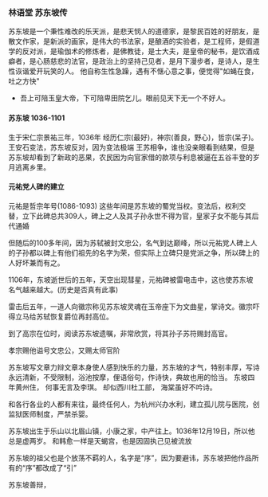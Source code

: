 ### 林语堂 苏东坡传

苏东坡是一个秉性难改的乐天派，是悲天悯人的道德家，是黎民百姓的好朋友，是散文作家，是新派的画家，是伟大的书法家，是酿酒的实验者，是工程师，是假道学的反对派，是瑜伽术的修炼者，是佛教徒，是士大夫，是皇帝的秘书，是饮酒成癖者，是心肠慈悲的法官，是政治上的坚持己见者，是月下漫步者，是诗人，是生性诙谐爱开玩笑的人。
他自称生性急躁，遇有不惬心意之事，便觉得"如蝇在食，吐之方快"

* 吾上可陪玉皇大帝，下可陪卑田院乞儿。眼前见天下无一个不好人。

#### 苏东坡 1036-1101

生于宋仁宗景祐三年，1036年
经历仁宗(最好)，神宗(善良，野心)，哲宗(呆子)。
王安石变法，苏东坡反对，因为变法极端
王苏相争，谁也没亲眼看到结果，但是苏东坡却看到了新政的恶果，农民因为向官家借的款项与利息被逼在五谷丰登的岁月逃离乡里。

#### 元祐党人碑的建立

元祐是哲宗年号(1086-1093)
这些年间是苏东坡的蜀党当权。变法后，权利交替，立下此碑总共309人，碑上之人及其子孙永世不得为官，皇家子女不能与其后代通婚

但随后的100多年间，因为苏轼被封文忠公，名气到达巅峰，所以元祐党人碑上人的子孙都以碑上有他们祖先的名字为荣，但实际上立碑只是党派之争，所以碑上的人好坏兼而有之。

1106年，东坡逝世后的五年，天空出现彗星，元祐碑被雷电击中，这也使苏东坡名气越来越大。(历史是否真有此事)

雷击后五年，一道人向徽宗称见苏东坡灵魂在玉帝座下为文曲星，掌诗文。徽宗吓得立马给苏轼恢复爵位再封高位。

到了高宗在位时，阅读苏东坡遗嘱，非常欣赏，将其孙子苏符赐封高官。

孝宗赐他谥号文忠公，又赐太师官阶





苏东坡写文章力辩文章本身使人感到快乐的力量，苏东坡的才气，特别丰厚，写诗永远清新，不受限制，浴池按摩，俚语俗句，作诗快，典故也用的恰当。
东坡四年黄州住，
何事无言及李琪。
却似西川杜工部，
海棠虽好不吟诗。


和各行各业的人都有来往，最终任何人，为杭州兴办水利，建立孤儿院与医院，创监狱医师制度，严禁杀婴。

苏东坡出生于乐山以北眉山镇，小康之家，中产往上。1036年12月19日，所以他总是虚两岁。
和韩愈一样是天蝎宫，也是因固执己见被流放

苏东坡的祖父也是个放荡不羁的人，名字是“序”，因为要避讳，苏东坡把他作品所有的“序”都改成了“引”

苏东坡善辩，